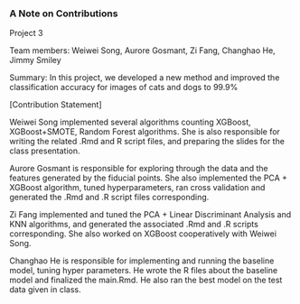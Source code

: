 ### A Note on Contributions

Project 3

Team members: Weiwei Song, Aurore Gosmant, Zi Fang, Changhao He, Jimmy Smiley

Summary: In this project, we developed a new method and improved the classification accuracy for images of cats and dogs to 99.9%

[Contribution Statement] 

Weiwei Song implemented several algorithms counting XGBoost, XGBoost+SMOTE, Random Forest algorithms. She is also responsible for writing the related .Rmd and R script files, and preparing the slides for the class presentation.

Aurore Gosmant is responsible for exploring through the data and the features generated by the fiducial points. She also implemented the PCA + XGBoost algorithm, tuned hyperparameters, ran cross validation and generated the .Rmd and .R script files corresponding.

Zi Fang implemented and tuned the PCA + Linear Discriminant Analysis and KNN algorithms, and generated the associated .Rmd and .R scripts corresponding. She also worked on XGBoost cooperatively with Weiwei Song.

Changhao He is responsible for implementing and running the baseline model, tuning hyper parameters. He wrote the R files about the baseline model and finalized the main.Rmd. He also ran the best model on the test data given in class.

